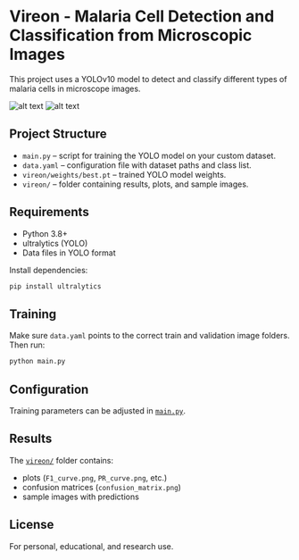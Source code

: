 # Vireon - Malaria Cell Detection and Classification from Microscopic Images

This project uses a YOLOv10 model to detect and classify different types of malaria cells in microscope images.

![alt text](image-3.png)
![alt text](image-4.png)

## Project Structure

- `main.py` – script for training the YOLO model on your custom dataset.
- `data.yaml` – configuration file with dataset paths and class list.
- `vireon/weights/best.pt` – trained YOLO model weights.
- `vireon/` – folder containing results, plots, and sample images.

## Requirements

- Python 3.8+
- ultralytics (YOLO)
- Data files in YOLO format

Install dependencies:
```sh
pip install ultralytics
```

## Training

Make sure `data.yaml` points to the correct train and validation image folders. Then run:

```sh
python main.py
```

## Configuration

Training parameters can be adjusted in [`main.py`](main.py).

## Results

The [`vireon/`](vireon/) folder contains:
- plots (`F1_curve.png`, `PR_curve.png`, etc.)
- confusion matrices (`confusion_matrix.png`)
- sample images with predictions

## License

For personal, educational, and research use.
